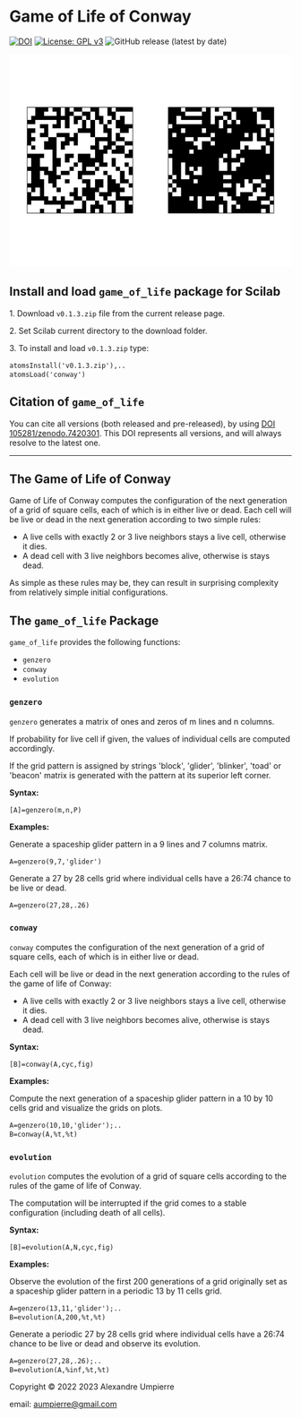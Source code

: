 # Game of Life of Conway

[![DOI](https://zenodo.org/badge/576362494.svg)](https://zenodo.org/badge/latestdoi/576362494)
[![License: GPL v3](https://img.shields.io/badge/License-GPLv3-blue.svg)](https://www.gnu.org/licenses/gpl-3.0)
![GitHub release (latest by date)](https://img.shields.io/github/v/release/aumpierre-unb/Game-of-Life-for-Scilab)

![Illustrative graphical output](docs/ezgif.com-gif-maker.gif)

## Install and load `game_of_life` package for Scilab

1\. Download `v0.1.3.zip` file from the current release page.

2\. Set Scilab current directory to the download folder.

3\. To install and load `v0.1.3.zip` type:

```dotnetcli
atomsInstall('v0.1.3.zip'),..
atomsLoad('conway')
```

## Citation of `game_of_life`

You can cite all versions (both released and pre-released), by using
[DOI 105281/zenodo.7420301](https://doi.org/10.5281/zenodo.7420301).
This DOI represents all versions, and will always resolve to the latest one.

<!--To cite the last released version, please check
https://zenodo.org/account/settings/github/repository/aumpierre-unb/Game-of-Life-for-Scilab.-->

---

## The Game of Life of Conway

Game of Life of Conway computes the configuration of the next generation of a grid of square cells, each of which is in either live or dead. Each cell will be live or dead in the next generation according to two simple rules:

- A live cells with exactly 2 or 3 live neighbors stays a live cell, otherwise it dies.
- A dead cell with 3 live neighbors becomes alive, otherwise is stays dead.

As simple as these rules may be, they can result in surprising complexity from relatively simple initial configurations.

## The `game_of_life` Package

`game_of_life` provides the following functions:

- `genzero`
- `conway`
- `evolution`

### `genzero`

`genzero` generates a matrix of ones and zeros of m lines and n columns.

If probability for live cell if given, the values of individual cells are computed accordingly.

If the grid pattern is assigned by strings 'block', 'glider', 'blinker', 'toad' or 'beacon' matrix is generated with the pattern at its superior left corner.

**Syntax:**

```dotnetcli
[A]=genzero(m,n,P)
```

**Examples:**

Generate a spaceship glider pattern in a 9 lines and 7 columns matrix.

```dotnetcli
A=genzero(9,7,'glider')
```

Generate a 27 by 28 cells grid where individual cells have a 26:74 chance to be live or dead.

```dotnetcli
A=genzero(27,28,.26)
```

### `conway`

`conway` computes the configuration of the next generation of a grid of square cells, each of which is in either live or dead.

Each cell will be live or dead in the next generation according to the rules of the game of life of Conway:

- A live cells with exactly 2 or 3 live neighbors stays a live cell, otherwise it dies.
- A dead cell with 3 live neighbors becomes alive, otherwise is stays dead.

**Syntax:**

```dotnetcli
[B]=conway(A,cyc,fig)
```

**Examples:**

Compute the next generation of a spaceship glider pattern in a 10 by 10 cells grid and visualize the grids on plots.

```dotnetcli
A=genzero(10,10,'glider');..
B=conway(A,%t,%t)
```

### `evolution`

`evolution` computes the evolution of a grid of square cells according to the rules of the game of life of Conway.

The computation will be interrupted if the grid comes to a stable configuration (including death of all cells).

**Syntax:**

```dotnetcli
[B]=evolution(A,N,cyc,fig)
```

**Examples:**

Observe the evolution of the first 200 generations of a grid originally set as a spaceship glider pattern in a periodic 13 by 11 cells grid.

```dotnetcli
A=genzero(13,11,'glider');..
B=evolution(A,200,%t,%t)
```

Generate a periodic 27 by 28 cells grid where individual cells have a 26:74 chance to be live or dead and observe its evolution.

```dotnetcli
A=genzero(27,28,.26);..
B=evolution(A,%inf,%t,%t)
```

Copyright &copy; 2022 2023 Alexandre Umpierre

email: aumpierre@gmail.com
